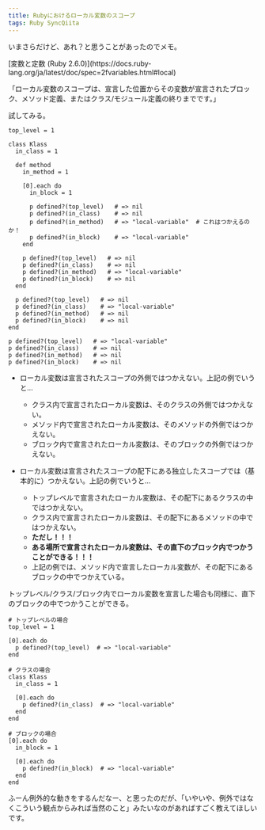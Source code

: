```yaml
---
title: Rubyにおけるローカル変数のスコープ
tags: Ruby SyncQiita
---
```

いまさらだけど、あれ？と思うことがあったのでメモ。

[変数と定数 (Ruby 2.6.0)](https://docs.ruby-
lang.org/ja/latest/doc/spec=2fvariables.html#local)

「ローカル変数のスコープは、宣言した位置からその変数が宣言されたブロック、メソッド定義、またはクラス/モジュール定義の終りまでです。」

試してみる。

    
    
    top_level = 1
    
    class Klass
      in_class = 1
      
      def method
        in_method = 1
        
        [0].each do
          in_block = 1
          
          p defined?(top_level)   # => nil
          p defined?(in_class)    # => nil
          p defined?(in_method)   # => "local-variable"  # これはつかえるのか！
          p defined?(in_block)    # => "local-variable"
        end
        
        p defined?(top_level)   # => nil
        p defined?(in_class)    # => nil
        p defined?(in_method)   # => "local-variable"
        p defined?(in_block)    # => nil
      end
      
      p defined?(top_level)   # => nil
      p defined?(in_class)    # => "local-variable"
      p defined?(in_method)   # => nil
      p defined?(in_block)    # => nil
    end
    
    p defined?(top_level)   # => "local-variable"
    p defined?(in_class)    # => nil
    p defined?(in_method)   # => nil
    p defined?(in_block)    # => nil

  * ローカル変数は宣言されたスコープの外側ではつかえない。上記の例でいうと…

    * クラス内で宣言されたローカル変数は、そのクラスの外側ではつかえない。
    * メソッド内で宣言されたローカル変数は、そのメソッドの外側ではつかえない。
    * ブロック内で宣言されたローカル変数は、そのブロックの外側ではつかえない。
  * ローカル変数は宣言されたスコープの配下にある独立したスコープでは（基本的に）つかえない。上記の例でいうと…

    * トップレベルで宣言されたローカル変数は、その配下にあるクラスの中ではつかえない。
    * クラス内で宣言されたローカル変数は、その配下にあるメソッドの中ではつかえない。
    * **ただし！！！**
    * **ある場所で宣言されたローカル変数は、その直下のブロック内でつかうことができる！！！**
    * 上記の例では、メソッド内で宣言したローカル変数が、その配下にあるブロックの中でつかえている。

トップレベル/クラス/ブロック内でローカル変数を宣言した場合も同様に、直下のブロックの中でつかうことができる。

    
    
    # トップレベルの場合
    top_level = 1
    
    [0].each do
      p defined?(top_level)  # => "local-variable"
    end
    
    # クラスの場合
    class Klass
      in_class = 1
      
      [0].each do
        p defined?(in_class)  # => "local-variable"
      end
    end
    
    # ブロックの場合
    [0].each do
      in_block = 1
      
      [0].each do
        p defined?(in_block)  # => "local-variable"
      end
    end

ふーん例外的な動きをするんだなー、と思ったのだが、「いやいや、例外ではなくこういう観点からみれば当然のこと」みたいなのがあればすごく教えてほしいです。